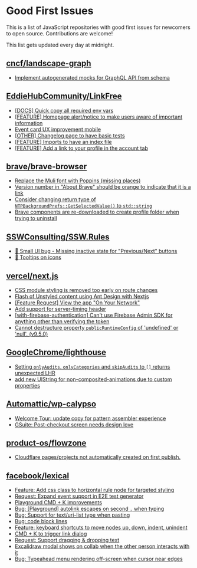 # Good First Issues

This is a list of JavaScript repositories with good first issues for newcomers to open source. Contributions are welcome!

This list gets updated every day at midnight.

## [cncf/landscape-graph](https://github.com/cncf/landscape-graph)

- [Implement autogenerated mocks for GraphQL API from schema](https://github.com/cncf/landscape-graph/issues/103)

## [EddieHubCommunity/LinkFree](https://github.com/EddieHubCommunity/LinkFree)

- [[DOCS] Quick copy all required env vars](https://github.com/EddieHubCommunity/LinkFree/issues/6114)
- [[FEATURE] Homepage alert/notice to make users aware of important information](https://github.com/EddieHubCommunity/LinkFree/issues/6622)
- [Event card UX improvement mobile](https://github.com/EddieHubCommunity/LinkFree/issues/5870)
- [[OTHER] Changelog page to have basic tests](https://github.com/EddieHubCommunity/LinkFree/issues/6600)
- [[FEATURE] Imports to have an index file](https://github.com/EddieHubCommunity/LinkFree/issues/5654)
- [[FEATURE] Add a link to your profile in the account tab](https://github.com/EddieHubCommunity/LinkFree/issues/6306)

## [brave/brave-browser](https://github.com/brave/brave-browser)

- [Replace the Muli font with Poppins (missing places)](https://github.com/brave/brave-browser/issues/27081)
- [Version number in "About Brave" should be orange to indicate that it is a link](https://github.com/brave/brave-browser/issues/26040)
- [Consider changing return type of `NTPBackgroundPrefs::GetSelectedValue()` to `std::string`](https://github.com/brave/brave-browser/issues/25602)
- [Brave components are re-downloaded to create profile folder when trying to uninstall](https://github.com/brave/brave-browser/issues/1812)

## [SSWConsulting/SSW.Rules](https://github.com/SSWConsulting/SSW.Rules)

- [🐛 Small UI bug - Missing inactive state for "Previous/Next" buttons](https://github.com/SSWConsulting/SSW.Rules/issues/833)
- [💄  Tooltips on icons](https://github.com/SSWConsulting/SSW.Rules/issues/900)

## [vercel/next.js](https://github.com/vercel/next.js)

- [CSS module styling is removed too early on route changes](https://github.com/vercel/next.js/issues/17464)
- [Flash of Unstyled content using Ant Design with Nextjs](https://github.com/vercel/next.js/issues/48483)
- [[Feature Request] View the app "On Your Network"](https://github.com/vercel/next.js/issues/11367)
- [Add support for server-timing header](https://github.com/vercel/next.js/issues/12382)
- [[with-firebase-authentication] Can't use Firebase Admin SDK for anything other than verifying the token](https://github.com/vercel/next.js/issues/14139)
- [Cannot destructure property `publicRuntimeConfig` of 'undefined' or 'null'. (v9.5.0)](https://github.com/vercel/next.js/issues/15568)

## [GoogleChrome/lighthouse](https://github.com/GoogleChrome/lighthouse)

- [Setting `onlyAudits`, `onlyCategories` and `skipAudits` to `[]` returns unexpected LHR](https://github.com/GoogleChrome/lighthouse/issues/14986)
- [add new UIString for non-composited-animations due to custom properties](https://github.com/GoogleChrome/lighthouse/issues/14521)

## [Automattic/wp-calypso](https://github.com/Automattic/wp-calypso)

- [Welcome Tour: update copy for pattern assembler experience](https://github.com/Automattic/wp-calypso/issues/74089)
- [GSuite: Post-checkout screen needs design love](https://github.com/Automattic/wp-calypso/issues/45123)

## [product-os/flowzone](https://github.com/product-os/flowzone)

- [Cloudflare pages/projects not automatically created on first publish.](https://github.com/product-os/flowzone/issues/536)

## [facebook/lexical](https://github.com/facebook/lexical)

- [Feature: Add css class to horizontal rule node for targeted styling](https://github.com/facebook/lexical/issues/4336)
- [Request: Expand event support in E2E test generator](https://github.com/facebook/lexical/issues/716)
- [Playground CMD + K improvements](https://github.com/facebook/lexical/issues/4439)
- [Bug: [Playground] autolink escapes on second `.` when typing](https://github.com/facebook/lexical/issues/3546)
- [Bug: Support for text/uri-list type when pasting](https://github.com/facebook/lexical/issues/4409)
- [Bug: code block lines](https://github.com/facebook/lexical/issues/4361)
- [Feature: keyboard shortcuts to move nodes up, down, indent, unindent](https://github.com/facebook/lexical/issues/4360)
- [CMD + K to trigger link dialog](https://github.com/facebook/lexical/issues/4347)
- [Request: Support dragging & dropping text](https://github.com/facebook/lexical/issues/353)
- [Excalidraw modal shows on collab when the other person interacts with it](https://github.com/facebook/lexical/issues/1788)
- [Bug: Typeahead menu rendering off-screen when cursor near edges](https://github.com/facebook/lexical/issues/3834)

